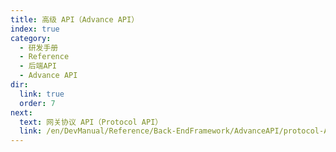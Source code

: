 ```yaml
---
title: 高级 API（Advance API）
index: true
category:
  - 研发手册
  - Reference
  - 后端API
  - Advance API
dir:
  link: true
  order: 7
next:
  text: 网关协议 API（Protocol API）
  link: /en/DevManual/Reference/Back-EndFramework/AdvanceAPI/protocol-API.md
---
```

